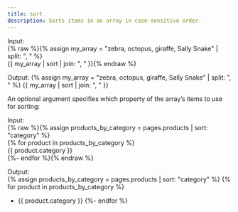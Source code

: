 ```yaml
---
title: sort
description: Sorts items in an array in case-sensitive order.
---
```

Input:  
{% raw %}{% assign my_array = "zebra, octopus, giraffe, Sally Snake" | split: ", " %}  
{{ my_array | sort | join: ", " }}{% endraw %}

Output: 
{% assign my_array = "zebra, octopus, giraffe, Sally Snake" | split: ", " %}
{{ my_array | sort | join: ", " }}

An optional argument specifies which property of the array’s items to use for sorting:

Input:  
{% raw %}{% assign products_by_category = pages.products | sort: "category" %}  
{% for product in products_by_category %}  
{{ product.category }}  
{%- endfor %}{% endraw %}

Output:  
{% assign products_by_category = pages.products | sort: "category" %}
{% for product in products_by_category %}
- {{ product.category }}
{%- endfor %}